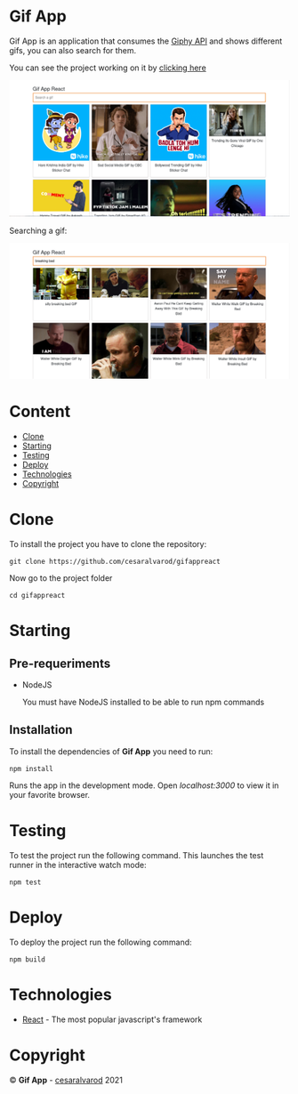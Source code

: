 # Gif App

Gif App is an application that consumes the [Giphy API](https://developers.giphy.com/) and shows different gifs, you can also search for them.

You can see the project working on it by [clicking here](https://gifapp-cesaralvarod.netlify.app/)

![Reference Image](./preview.png "Showing notes")

Searching a gif:

![Reference Image](./preview2.png "Adding a note")

# Content

- [Clone](#clone)
- [Starting](#starting)
- [Testing](#testing)
- [Deploy](#deploy)
- [Technologies](#technologies)
- [Copyright](#copyright)

# Clone

To install the project you have to clone the repository:

```
git clone https://github.com/cesaralvarod/gifappreact
```

Now go to the project folder

```
cd gifappreact
```

# Starting

## Pre-requeriments

- NodeJS

  You must have NodeJS installed to be able to run npm commands

## Installation

To install the dependencies of **Gif App** you need to run:

```
npm install
```

Runs the app in the development mode. Open _localhost:3000_ to view it in your favorite browser.

# Testing

To test the project run the following command. This launches the test runner in the interactive watch mode:

```
npm test
```

# Deploy

To deploy the project run the following command:

```
npm build
```

# Technologies

- [React](https://reactjs.org/) - The most popular javascript's framework

# Copyright

&copy; **Gif App** - [cesaralvarod](https://github.com/cesaralvarod) 2021
